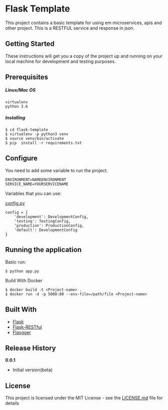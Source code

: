 # Flask Template

This project contains a basic template for using em microservices, apis and other project. This is a RESTFUL service and response in json.  

## Getting Started

These instructions will get you a copy of the project up and running on your local machine for development and testing purposes.

## Prerequisites

##### Linux/Mac OS
```
virtualenv
python 3.6
```

##### Installing

```
$ cd flask-template
$ virtualenv -p python3 venv
$ source venv/bin/activate
$ pip  install -r requirements.txt
```

## Configure

You need to add some variable  to run the project.

```
ENVIRONMENT=NAMEENVIRONMENT
SERVICE_NAME=YOURSERVICENAME
```  
Variables that you can use:  

[config.py](config.py)  
```
config = {
    'development': DevelopmentConfig,
    'testing': TestingConfig,
    'production': ProductionConfig,
    'default': DevelopmentConfig
}
```  

## Running the application

Basic run:

```
$ python app.py
```

Build With Docker  
```
$ docker build -t <Project-name> .
$ docker run -d -p 5000:80 --env-file=/path/file <Project-name>
```

## Built With

* [Flask](http://flask.pocoo.org/)  
* [Flask-RESTful](https://flask-restful.readthedocs.io/en/latest/)  
* [Flasgger](https://github.com/rochacbruno/flasgger)

## Release History  
**0.0.1**  
* Initial version(beta)

## License

This project is licensed under the MIT License - see the [LICENSE.md](LICENSE.md) file for details

